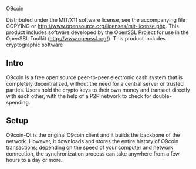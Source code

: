 O9coin


Distributed under the MIT/X11 software license, see the accompanying
file COPYING or http://www.opensource.org/licenses/mit-license.php.
This product includes software developed by the OpenSSL Project for use in
the OpenSSL Toolkit (http://www.openssl.org/).  This product includes
cryptographic software


Intro
-----
O9coin is a free open source peer-to-peer electronic cash system that is
completely decentralized, without the need for a central server or trusted
parties.  Users hold the crypto keys to their own money and transact directly
with each other, with the help of a P2P network to check for double-spending.


Setup
-----

O9coin-Qt is the original O9coin client and it builds the backbone of the network.
However, it downloads and stores the entire history of O9coin transactions;
depending on the speed of your computer and network connection, the synchronization
process can take anywhere from a few hours to a day or more.
